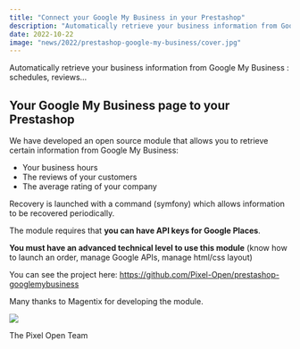 ```yaml
---
title: "Connect your Google My Business in your Prestashop"
description: "Automatically retrieve your business information from Google My Business : schedules, reviews..."
date: 2022-10-22
image: "news/2022/prestashop-google-my-business/cover.jpg"
---
```

Automatically retrieve your business information from Google My Business : schedules, reviews...

<!-- break -->

## Your Google My Business page to your Prestashop

We have developed an open source module that allows you to retrieve certain information from Google My Business:

- Your business hours
- The reviews of your customers
- The average rating of your company

Recovery is launched with a command (symfony) which allows information to be recovered periodically.

The module requires that **you can have API keys for Google Places**.

**You must have an advanced technical level to use this module** (know how to launch an order, manage Google APIs, manage html/css layout)

You can see the project here: https://github.com/Pixel-Open/prestashop-googlemybusiness

Many thanks to Magentix for developing the module.

![](/news/2022/prestashop-google-my-business/screenshot.png)

The Pixel Open Team

